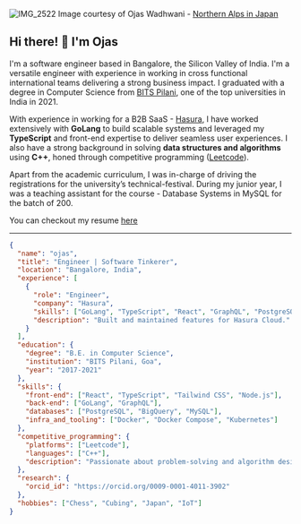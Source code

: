 ![IMG_2522](https://github.com/user-attachments/assets/671b7920-0271-416f-b11c-b879f4901e96)
Image courtesy of Ojas Wadhwani - [Northern Alps in Japan](https://www.alpen-route.com/en/)

## Hi there! 👋 I'm Ojas  

I'm a software engineer based in Bangalore, the Silicon Valley of India. I'm a versatile engineer with experience in working in cross functional international teams delivering a strong business impact. I graduated with a degree in Computer Science from [BITS Pilani](https://www.bits-pilani.ac.in/goa/), one of the top universities in India in 2021.

With experience in working for a B2B SaaS - [Hasura](https://hasura.io/), I have worked extensively with **GoLang** to build scalable systems and leveraged my **TypeScript** and front-end expertise to deliver seamless user experiences. I also have a strong background in solving **data structures and algorithms** using **C++**, honed through competitive programming ([Leetcode](https://leetcode.com/u/onyx_098/)).

Apart from the academic curriculum, I was in-charge of driving the registrations for the university’s technical-festival. During my junior year, I was a teaching assistant for the course - Database Systems in MySQL for the batch of 200. 

You can checkout my resume [here](https://drive.google.com/drive/folders/1HC5sH3QvFhsGejtiSytd7lPcXVC44viR)

---

```json
{
  "name": "ojas",
  "title": "Engineer | Software Tinkerer",
  "location": "Bangalore, India",
  "experience": [
    {
      "role": "Engineer",
      "company": "Hasura",
      "skills": ["GoLang", "TypeScript", "React", "GraphQL", "PostgreSQL"],
      "description": "Built and maintained features for Hasura Cloud."
    }
  ],
  "education": {
    "degree": "B.E. in Computer Science",
    "institution": "BITS Pilani, Goa",
    "year": "2017-2021"
  },
  "skills": {
    "front-end": ["React", "TypeScript", "Tailwind CSS", "Node.js"],
    "back-end": ["GoLang", "GraphQL"],
    "databases": ["PostgreSQL", "BigQuery", "MySQL"],
    "infra_and_tooling": ["Docker", "Docker Compose", "Kubernetes"]
  },
  "competitive_programming": {
    "platforms": ["Leetcode"],
    "languages": ["C++"],
    "description": "Passionate about problem-solving and algorithm design through competitive programming."
  },
  "research": {
    "orcid_id": "https://orcid.org/0009-0001-4011-3902"
  },
  "hobbies": ["Chess", "Cubing", "Japan", "IoT"]
}

